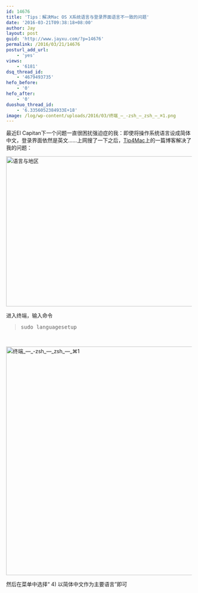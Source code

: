 ```yaml
---
id: 14676
title: 'Tips：解决Mac OS X系统语言与登录界面语言不一致的问题'
date: '2016-03-21T09:38:18+08:00'
author: Jay
layout: post
guid: 'http://www.jayxu.com/?p=14676'
permalink: /2016/03/21/14676
posturl_add_url:
    - 'yes'
views:
    - '6181'
dsq_thread_id:
    - '4679493735'
hefo_before:
    - '0'
hefo_after:
    - '0'
duoshuo_thread_id:
    - '6.3356052384933E+18'
image: /log/wp-content/uploads/2016/03/终端_—_-zsh_—_zsh_—_⌘1.png
---
```


最近El Capitan下一个问题一直很困扰强迫症的我：即使将操作系统语言设成简体中文，登录界面依然是英文……上网搜了一下之后，<a href="http://www.tip4mac.com/2011/10/fixing-the-issue-login-screen-lang-differ-from-system-lang/" target="_blank">Tip4Mac</a>上的一篇博客解决了我的问题：

<a href="http://www.jayxu.com/log/wp-content/uploads/2016/03/语言与地区.png" rel="attachment wp-att-14677"><img class="alignnone size-medium wp-image-14677" src="http://www.jayxu.com/log/wp-content/uploads/2016/03/语言与地区-600x408.png" alt="语言与地区" width="600" height="408" /></a>

进入终端，输入命令
<blockquote>
<pre class="inline:true decode:1">sudo languagesetup
</pre>
</blockquote>
&nbsp;

<a href="http://www.jayxu.com/log/wp-content/uploads/2016/03/终端_—_-zsh_—_zsh_—_⌘1.png" rel="attachment wp-att-14678"><img class="alignnone size-medium wp-image-14678" src="http://www.jayxu.com/log/wp-content/uploads/2016/03/终端_—_-zsh_—_zsh_—_⌘1-600x621.png" alt="终端_—_-zsh_—_zsh_—_⌘1" width="600" height="621" /></a>

然后在菜单中选择“ 4) 以简体中文作为主要语言”即可